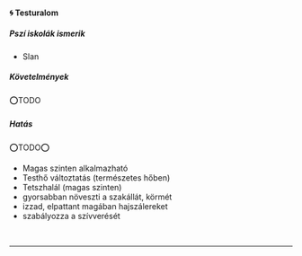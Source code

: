 #### 🌀 Testuralom

##### Pszí iskolák ismerik

- Slan

##### Követelmények

⭕TODO

##### Hatás

⭕TODO⭕
- Magas szinten alkalmazható
- Testhő változtatás (természetes hőben)
- Tetszhalál (magas szinten)
- gyorsabban növeszti a szakállát, körmét
- izzad, elpattant magában hajszálereket
- szabályozza a szívverését

<br />

---
